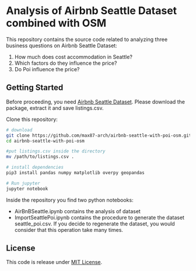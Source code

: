 # Analysis of Airbnb Seattle Dataset combined with OSM
This repository contains the source code related to analyzing three business questions on Airbnb Seattle Dataset:

1. How much does cost accommodation in Seattle?
2. Which factors do they influence the price?
3. Do Poi influence the price?

## Getting Started

Before proceeding, you need [Airbnb Seattle Dataset](https://www.kaggle.com/airbnb/seattle/data). Please download the package, extract it and save listings.csv.

Clone this repository:

```bash
# download
git clone https://github.com/max87-arch/airbnb-seattle-with-poi-osm.git
cd airbnb-seattle-with-poi-osm

#put listings.csv inside the directory
mv /path/to/listings.csv .

# install dependencies
pip3 install pandas numpy matplotlib overpy geopandas

# Run jupyter
jupyter notebook
```

Inside the repository you find two python notebooks:

* AirBnBSeattle.ipynb contains the analysis of dataset
* ImportSeattlePoi.ipynb contains the procedure to generate the dataset seattle_poi.csv. If you decide to regenerate the dataset,  you would consider that this operation take many times.

## License
This code is release under [MIT License](LICENSE]).

